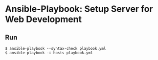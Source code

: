 # Ansible-Playbook: Setup Server for Web Development

## Run

```
$ ansible-playbook --syntax-check playbook.yml
$ ansible-playbook -i hosts playbook.yml
```
